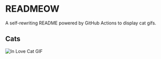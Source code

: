 # READMEOW

A self-rewriting README powered by GitHub Actions to display cat gifs.

## Cats

![In Love Cat GIF](https://media2.giphy.com/media/v1.Y2lkPTlhY2QwMmRhNGw2bjZseXgwcmJtbWF0M3ZqbjU0bWFxMjV6Nmlkc3FraXpvMG54eiZlcD12MV9naWZzX3NlYXJjaCZjdD1n/MDJ9IbxxvDUQM/200.gif)
